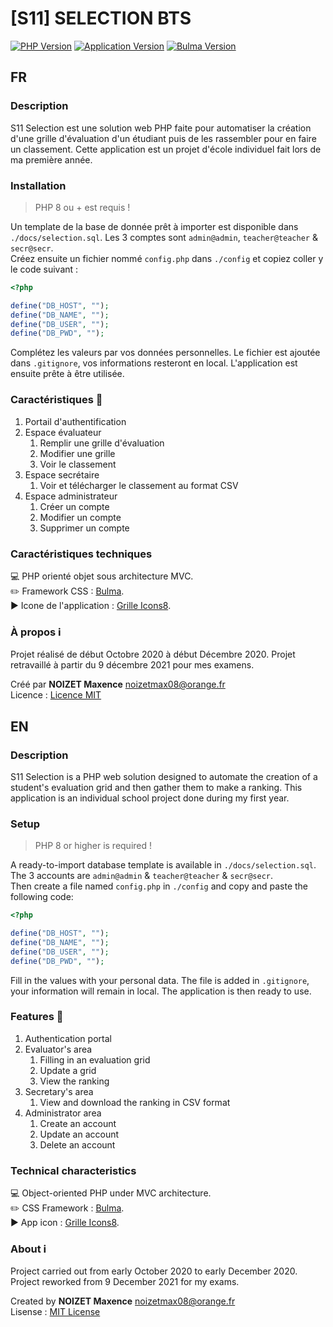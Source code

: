 # [S11] SELECTION BTS

[![PHP Version](https://img.shields.io/badge/php-%3E%3D%208.0.13-%37278AB)](https://www.php.net/)
[![Application Version](https://img.shields.io/badge/version-1.0.0-9cf)](https://github.com/25thMaxouuu/s11-selection)
[![Bulma Version](https://img.shields.io/badge/dynamic/json?color=%2300D1B2&label=Bulma&query=%24.version&url=https%3A%2F%2Fraw.githubusercontent.com%2Fjgthms%2Fbulma%2Fmaster%2Fpackage.json)](https://bulma.io/)

## FR

### Description

S11 Selection est une solution web PHP faite pour automatiser la création d'une grille d'évaluation d'un étudiant puis de les rassembler pour en faire un classement. Cette application est un projet d'école individuel fait lors de ma première année.

### Installation

> PHP 8 ou + est requis !

Un template de la base de donnée prêt à importer est disponible dans `./docs/selection.sql`. Les 3 comptes sont `admin@admin`, `teacher@teacher` & `secr@secr`.\
Créez ensuite un fichier nommé `config.php` dans `./config` et copiez coller y le code suivant :

```php
<?php

define("DB_HOST", "");
define("DB_NAME", "");
define("DB_USER", "");
define("DB_PWD", "");

```

Complétez les valeurs par vos données personnelles. Le fichier est ajoutée dans `.gitignore`, vos informations resteront en local.
L'application est ensuite prête à être utilisée.

### Caractéristiques :page_facing_up:

1. Portail d'authentification
2. Espace évaluateur
   1. Remplir une grille d'évaluation
   2. Modifier une grille
   3. Voir le classement
3. Espace secrétaire
   1. Voir et télécharger le classement au format CSV
4. Espace administrateur
   1. Créer un compte
   2. Modifier un compte
   3. Supprimer un compte 

### Caractéristiques techniques

:computer: PHP orienté objet sous architecture MVC.\
:pencil2: Framework CSS : [Bulma](https://bulma.io/documentation/overview/start/).\
:arrow_forward: Icone de l'application : [Grille Icons8](https://icons8.com/icon/64044/grille).

### À propos :information_source:

Projet réalisé de début Octobre 2020 à début Décembre 2020. Projet retravaillé à partir du 9 décembre 2021 pour mes examens.

Créé par **NOIZET Maxence** <noizetmax08@orange.fr>\
Licence : [Licence MIT](https://opensource.org/licenses/MIT)

## EN

### Description

S11 Selection is a PHP web solution designed to automate the creation of a student's evaluation grid and then gather them to make a ranking. This application is an individual school project done during my first year.

### Setup

> PHP 8 or higher is required !

A ready-to-import database template is available in `./docs/selection.sql`. The 3 accounts are `admin@admin` & `teacher@teacher` & `secr@secr`.\
Then create a file named `config.php` in `./config` and copy and paste the following code:

```php
<?php

define("DB_HOST", "");
define("DB_NAME", "");
define("DB_USER", "");
define("DB_PWD", "");

```

Fill in the values with your personal data. The file is added in `.gitignore`, your information will remain in local.
The application is then ready to use.

### Features :page_facing_up:

1. Authentication portal
2. Evaluator's area
   1. Filling in an evaluation grid
   2. Update a grid
   3. View the ranking
3. Secretary's area
   1. View and download the ranking in CSV format
4. Administrator area
   1. Create an account
   2. Update an account
   3. Delete an account

### Technical characteristics

:computer: Object-oriented PHP under MVC architecture.\
:pencil2: CSS Framework : [Bulma](https://bulma.io/documentation/overview/start/).\
:arrow_forward: App icon : [Grille Icons8](https://icons8.com/icon/64044/grille).

### About :information_source:

Project carried out from early October 2020 to early December 2020. Project reworked from 9 December 2021 for my exams.

Created by **NOIZET Maxence** <noizetmax08@orange.fr>\
Lisense : [MIT License](https://opensource.org/licenses/MIT)
